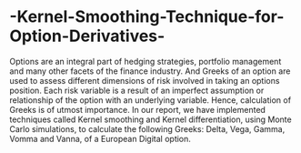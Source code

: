 # -Kernel-Smoothing-Technique-for-Option-Derivatives-
Options are an integral part of hedging strategies, portfolio management and many other facets of the finance industry. And Greeks of an option are used to assess different dimensions of risk involved in taking an options position. Each risk variable is a result of an imperfect assumption or relationship of the option with an underlying variable. Hence, calculation of Greeks is of utmost importance. In our report, we have implemented techniques called Kernel smoothing and Kernel differentiation, using Monte Carlo simulations, to calculate the following Greeks: Delta, Vega, Gamma, Vomma and Vanna, of a European Digital option.
